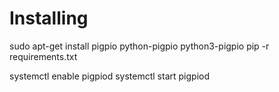 # Installing 

sudo apt-get install pigpio python-pigpio python3-pigpio
pip -r requirements.txt 


systemctl enable pigpiod
systemctl start pigpiod
